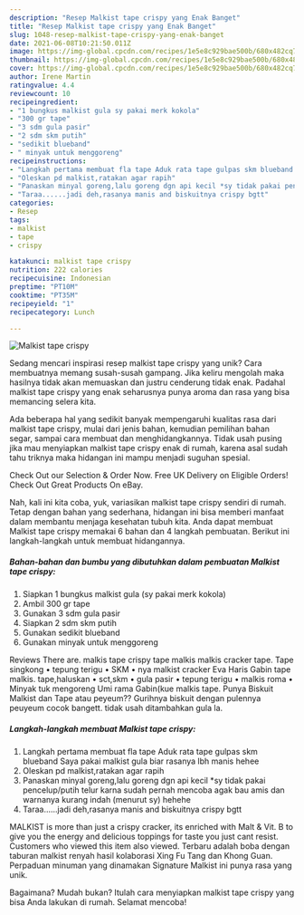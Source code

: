 ```yaml
---
description: "Resep Malkist tape crispy yang Enak Banget"
title: "Resep Malkist tape crispy yang Enak Banget"
slug: 1048-resep-malkist-tape-crispy-yang-enak-banget
date: 2021-06-08T10:21:50.011Z
image: https://img-global.cpcdn.com/recipes/1e5e8c929bae500b/680x482cq70/malkist-tape-crispy-foto-resep-utama.jpg
thumbnail: https://img-global.cpcdn.com/recipes/1e5e8c929bae500b/680x482cq70/malkist-tape-crispy-foto-resep-utama.jpg
cover: https://img-global.cpcdn.com/recipes/1e5e8c929bae500b/680x482cq70/malkist-tape-crispy-foto-resep-utama.jpg
author: Irene Martin
ratingvalue: 4.4
reviewcount: 10
recipeingredient:
- "1 bungkus malkist gula sy pakai merk kokola"
- "300 gr tape"
- "3 sdm gula pasir"
- "2 sdm skm putih"
- "sedikit blueband"
- " minyak untuk menggoreng"
recipeinstructions:
- "Langkah pertama membuat fla tape Aduk rata tape gulpas skm blueband Saya pakai malkist gula biar rasanya lbh manis hehee"
- "Oleskan pd malkist,ratakan agar rapih"
- "Panaskan minyal goreng,lalu goreng dgn api kecil *sy tidak pakai pencelup/putih telur karna sudah pernah mencoba agak bau amis dan warnanya kurang indah (menurut sy) hehehe"
- "Taraa......jadi deh,rasanya manis and biskuitnya crispy bgtt"
categories:
- Resep
tags:
- malkist
- tape
- crispy

katakunci: malkist tape crispy 
nutrition: 222 calories
recipecuisine: Indonesian
preptime: "PT10M"
cooktime: "PT35M"
recipeyield: "1"
recipecategory: Lunch

---
```



![Malkist tape crispy](https://img-global.cpcdn.com/recipes/1e5e8c929bae500b/680x482cq70/malkist-tape-crispy-foto-resep-utama.jpg)

Sedang mencari inspirasi resep malkist tape crispy yang unik? Cara membuatnya memang susah-susah gampang. Jika keliru mengolah maka hasilnya tidak akan memuaskan dan justru cenderung tidak enak. Padahal malkist tape crispy yang enak seharusnya punya aroma dan rasa yang bisa memancing selera kita.

Ada beberapa hal yang sedikit banyak mempengaruhi kualitas rasa dari malkist tape crispy, mulai dari jenis bahan, kemudian pemilihan bahan segar, sampai cara membuat dan menghidangkannya. Tidak usah pusing jika mau menyiapkan malkist tape crispy enak di rumah, karena asal sudah tahu triknya maka hidangan ini mampu menjadi suguhan spesial.

Check Out our Selection &amp; Order Now. Free UK Delivery on Eligible Orders! Check Out Great Products On eBay.


Nah, kali ini kita coba, yuk, variasikan malkist tape crispy sendiri di rumah. Tetap dengan bahan yang sederhana, hidangan ini bisa memberi manfaat dalam membantu menjaga kesehatan tubuh kita. Anda dapat membuat Malkist tape crispy memakai 6 bahan dan 4 langkah pembuatan. Berikut ini langkah-langkah untuk membuat hidangannya.

<!--inarticleads1-->

##### Bahan-bahan dan bumbu yang dibutuhkan dalam pembuatan Malkist tape crispy:

1. Siapkan 1 bungkus malkist gula (sy pakai merk kokola)
1. Ambil 300 gr tape
1. Gunakan 3 sdm gula pasir
1. Siapkan 2 sdm skm putih
1. Gunakan sedikit blueband
1. Gunakan  minyak untuk menggoreng


Reviews There are. malkis tape crispy tape malkis malkis cracker tape. Tape singkong • tepung terigu • SKM • nya malkist cracker Eva Haris Gabin tape malkis. tape,haluskan • sct,skm • gula pasir • tepung terigu • malkis roma • Minyak tuk mengoreng Umi rama Gabin(kue malkis tape. Punya Biskuit Malkist dan Tape atau peyeum?? Gurihnya biskuit dengan pulennya peuyeum cocok bangett. tidak usah ditambahkan gula la. 

<!--inarticleads2-->

##### Langkah-langkah membuat Malkist tape crispy:

1. Langkah pertama membuat fla tape Aduk rata tape gulpas skm blueband Saya pakai malkist gula biar rasanya lbh manis hehee
1. Oleskan pd malkist,ratakan agar rapih
1. Panaskan minyal goreng,lalu goreng dgn api kecil *sy tidak pakai pencelup/putih telur karna sudah pernah mencoba agak bau amis dan warnanya kurang indah (menurut sy) hehehe
1. Taraa......jadi deh,rasanya manis and biskuitnya crispy bgtt


MALKIST is more than just a crispy cracker, its enriched with Malt &amp; Vit. B to give you the energy and delicious toppings for taste you just cant resist. Customers who viewed this item also viewed. Terbaru adalah boba dengan taburan malkist renyah hasil kolaborasi Xing Fu Tang dan Khong Guan. Perpaduan minuman yang dinamakan Signature Malkist ini punya rasa yang unik. 

Bagaimana? Mudah bukan? Itulah cara menyiapkan malkist tape crispy yang bisa Anda lakukan di rumah. Selamat mencoba!
